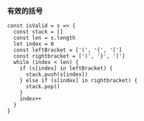 ### 有效的括号

    const isValid = s => {
      const stack = []
      const len = s.length
      let index = 0
      const leftBracket = ['(', '{', '[']
      const rightbracket = [')', '}', ']']
      while (index < len) {
        if (s[index] in leftBracket) {
          stack.push(s[index])
        } else if (s[index] in rightbracket) {
          stack.pop()
        }
        index++
      }
    }